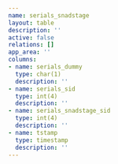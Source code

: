 ```yaml
---
name: serials_snadstage
layout: table
description: ''
active: false
relations: []
app_area: ''
columns:
- name: serials_dummy
  type: char(1)
  description: ''
- name: serials_sid
  type: int(4)
  description: ''
- name: serials_snadstage_sid
  type: int(4)
  description: ''
- name: tstamp
  type: timestamp
  description: ''
---
```


